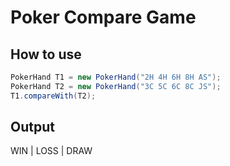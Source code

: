 # Poker Compare Game

## How to use
```java
PokerHand T1 = new PokerHand("2H 4H 6H 8H AS");  
PokerHand T2 = new PokerHand("3C 5C 6C 8C JS"); 
T1.compareWith(T2);
```
## Output

WIN | LOSS | DRAW 

